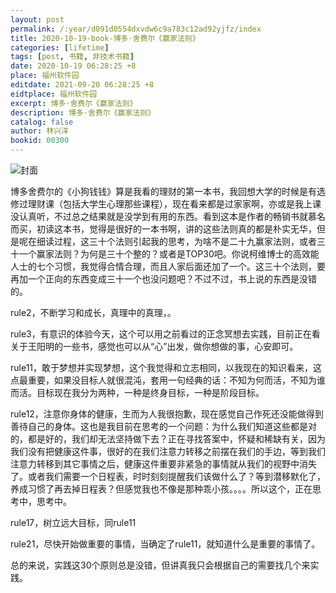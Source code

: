 ```yaml
---
layout: post
permalink: /:year/d091d0554dxvdw6c9a783c12ad92yjfz/index
title: 2020-10-19-book-博多·舍费尔《赢家法则》
categories: [lifetime]
tags: [post, 书籍, 非技术书籍]
date: 2020-10-19 06:28:25 +8
place: 福州软件园
editdate: 2021-09-20 06:28:25 +8
eidtplace: 福州软件园
excerpt: 博多·舍费尔《赢家法则》
description: 博多·舍费尔《赢家法则》
catalog: false
author: 林兴洋
bookid: 00300
---
```



![封面](https://gitee.com/linxingyang/at-2020-10-02-image/raw/master/image/T-talks/image/2020/books/yjfz.jpg)


博多舍费尔的《小狗钱钱》算是我看的理财的第一本书，我回想大学的时候是有选修过理财课（包括大学生心理那些课程），现在看来都是过家家啊，亦或是我上课没认真听，不过总之结果就是没学到有用的东西。看到这本是作者的畅销书就慕名而买，初读这本书，觉得是很好的一本书啊，讲的这些法则真的都是朴实无华，但是呢在细读过程，这三十个法则引起我的思考，为啥不是二十九赢家法则，或者三十一个赢家法则？为何是三十个整的？或者是TOP30吧。你说柯维博士的高效能人士的七个习惯，我觉得合情合理，而且人家后面还加了一个。这三十个法则，要再加一个正向的东西变成三十一个也没问题吧？不过不过，书上说的东西是没错的。


rule2，不断学习和成长，真理中的真理，。

rule3，有意识的体验今天，这个可以用之前看过的正念冥想去实践，目前正在看关于王阳明的一些书，感觉也可以从“心”出发，做你想做的事，心安即可。

rule11，敢于梦想并实现梦想，这个我觉得和立志相同，以我现在的知识看来，这点最重要，如果没目标人就很混沌，套用一句经典的话：不知为何而活，不知为谁而活。目标现在我分为两种，一种是终身目标，一种是阶段目标。

rule12，注意你身体的健康，生而为人我很抱歉，现在感觉自己作死还没能做得到善待自己的身体。这也是我目前在思考的一个问题：为什么我们知道这些都是对的，都是好的，我们却无法坚持做下去？正在寻找答案中，怀疑和稀缺有关，因为我们没有把健康这件事，很好的在我们注意力转移之前摆在我们的手边，等到我们注意力转移到其它事情之后，健康这件重要非紧急的事情就从我们的视野中消失了。或者我们需要一个日程表，时时刻刻提醒我们该做什么了？等到潜移默化了，养成习惯了再去掉日程表？但感觉我也不像是那种乖小孩。。。。所以这个，正在思考中，思考中。


rule17，树立远大目标，同rule11


rule21，尽快开始做重要的事情，当确定了rule11，就知道什么是重要的事情了。


总的来说，实践这30个原则总是没错，但讲真我只会根据自己的需要找几个来实践。


